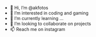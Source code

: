 - 👋 Hi, I’m @akfotos
- 👀 I’m interested in coding and gaming
- 🌱 I’m currently learning ...
- 💞️ I’m looking to collaborate on projects
- 📫 Reach me on instagram

<!---
akfotos/akfotos is a ✨ special ✨ repository because its `README.md` (this file) appears on your GitHub profile.
You can click the Preview link to take a look at your changes.
--->
